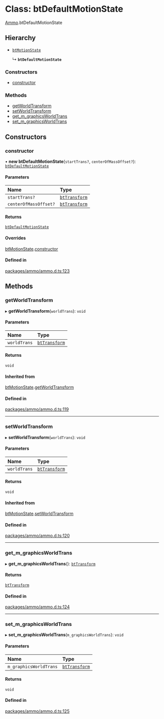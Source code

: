 # Class: btDefaultMotionState

[Ammo](../modules/Ammo.md).btDefaultMotionState

## Hierarchy

- [`btMotionState`](Ammo.btMotionState.md)

  ↳ **`btDefaultMotionState`**

### Constructors

- [constructor](Ammo.btDefaultMotionState.md#constructor)

### Methods

- [getWorldTransform](Ammo.btDefaultMotionState.md#getworldtransform)
- [setWorldTransform](Ammo.btDefaultMotionState.md#setworldtransform)
- [get\_m\_graphicsWorldTrans](Ammo.btDefaultMotionState.md#get_m_graphicsworldtrans)
- [set\_m\_graphicsWorldTrans](Ammo.btDefaultMotionState.md#set_m_graphicsworldtrans)

## Constructors

### constructor

• **new btDefaultMotionState**(`startTrans?`, `centerOfMassOffset?`): [`btDefaultMotionState`](Ammo.btDefaultMotionState.md)

#### Parameters

| Name | Type |
| :------ | :------ |
| `startTrans?` | [`btTransform`](Ammo.btTransform.md) |
| `centerOfMassOffset?` | [`btTransform`](Ammo.btTransform.md) |

#### Returns

[`btDefaultMotionState`](Ammo.btDefaultMotionState.md)

#### Overrides

[btMotionState](Ammo.btMotionState.md).[constructor](Ammo.btMotionState.md#constructor)

#### Defined in

[packages/ammo/ammo.d.ts:123](https://github.com/Orillusion/orillusion/blob/main/packages/ammo/ammo.d.ts#L123)

## Methods

### getWorldTransform

▸ **getWorldTransform**(`worldTrans`): `void`

#### Parameters

| Name | Type |
| :------ | :------ |
| `worldTrans` | [`btTransform`](Ammo.btTransform.md) |

#### Returns

`void`

#### Inherited from

[btMotionState](Ammo.btMotionState.md).[getWorldTransform](Ammo.btMotionState.md#getworldtransform)

#### Defined in

[packages/ammo/ammo.d.ts:119](https://github.com/Orillusion/orillusion/blob/main/packages/ammo/ammo.d.ts#L119)

___

### setWorldTransform

▸ **setWorldTransform**(`worldTrans`): `void`

#### Parameters

| Name | Type |
| :------ | :------ |
| `worldTrans` | [`btTransform`](Ammo.btTransform.md) |

#### Returns

`void`

#### Inherited from

[btMotionState](Ammo.btMotionState.md).[setWorldTransform](Ammo.btMotionState.md#setworldtransform)

#### Defined in

[packages/ammo/ammo.d.ts:120](https://github.com/Orillusion/orillusion/blob/main/packages/ammo/ammo.d.ts#L120)

___

### get\_m\_graphicsWorldTrans

▸ **get_m_graphicsWorldTrans**(): [`btTransform`](Ammo.btTransform.md)

#### Returns

[`btTransform`](Ammo.btTransform.md)

#### Defined in

[packages/ammo/ammo.d.ts:124](https://github.com/Orillusion/orillusion/blob/main/packages/ammo/ammo.d.ts#L124)

___

### set\_m\_graphicsWorldTrans

▸ **set_m_graphicsWorldTrans**(`m_graphicsWorldTrans`): `void`

#### Parameters

| Name | Type |
| :------ | :------ |
| `m_graphicsWorldTrans` | [`btTransform`](Ammo.btTransform.md) |

#### Returns

`void`

#### Defined in

[packages/ammo/ammo.d.ts:125](https://github.com/Orillusion/orillusion/blob/main/packages/ammo/ammo.d.ts#L125)
